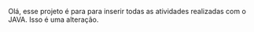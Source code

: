 Olá, esse projeto é para para inserir todas as atividades realizadas com o JAVA.
Isso é uma alteração.